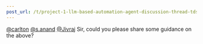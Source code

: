 ```yaml
---
post_url: /t/project-1-llm-based-automation-agent-discussion-thread-tds-jan-2025/164277/93
---
```

[@carlton](/u/carlton) [@s.anand](/u/s.anand) [@Jivraj](/u/jivraj) Sir, could you please share some guidance on the above?